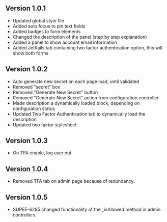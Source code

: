 ## Version 1.0.1
- 	Updated global style file
- 	Added auto focus to pin text fields
- 	Added badges to form elements
- 	Changed the description of the panel (step by step explanation)
- 	Added a panel to show account email information
- 	Added JetRails tab containing two factor authentication option, this will show both forms

## Version 1.0.2
- 	Auto generate new secret on each page load, until validated
- 	Removed "secret" box
- 	Removed "Generate New Secret" button
- 	Removed "Generate New Secret" action from configuration controller
- 	Made description a dynamically loaded block, depending on configuration status
- 	Updated Two Factor Authentication tab to dynamically load the description
- 	Updated two factor stylesheet

## Version 1.0.3
- 	On TFA enable, log user out

## Version 1.0.4
- 	Removed TFA tab on admin page because of redundancy.

## Version 1.0.5
- 	SUPEE-6285 changed functionality of the _isAllowed method in admin controllers.